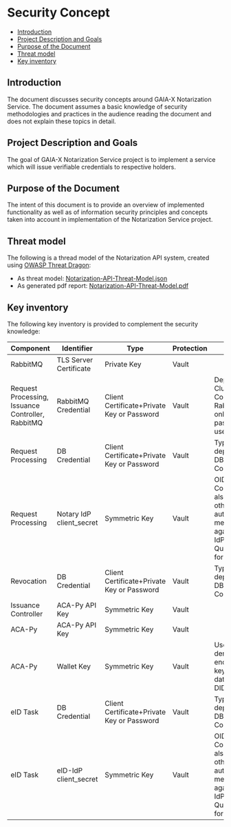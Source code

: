 # Security Concept

<!-- TOC GitLab -->

- [Introduction](#introduction)
- [Project Description and Goals](#project-description-and-goals)
- [Purpose of the Document](#purpose-of-the-document)
- [Threat model](#threat-model)
- [Key inventory](#key-inventory)

<!-- /TOC -->

## Introduction

The document discusses security concepts around GAIA-X Notarization Service.
The document assumes a basic knowledge of security methodologies and practices in the audience reading the document and does not explain these topics in detail.

## Project Description and Goals

The goal of GAIA-X Notarization Service project is to implement a service which will issue verifiable credentials to respective holders.

## Purpose of the Document

The intent of this document is to provide an overview of implemented functionality as well as of information security principles and concepts taken into account in implementation of the Notarization Service project.

## Threat model

The following is a thread model of the Notarization API system, created using [OWASP Threat Dragon](https://www.threatdragon.com):

- As threat model: [Notarization-API-Threat-Model.json](./Notarization-API-Threat-Model.json)
- As generated pdf report: [Notarization-API-Threat-Model.pdf](./Notarization-API-Threat-Model.pdf)

## Key inventory

The following key inventory is provided to complement the security knowledge:

| Component                                         | Identifier               | Type                                       | Protection | Note                                                                                                              |
| ------------------------------------------------- | ------------------------ | ------------------------------------------ | ---------- | ----------------------------------------------------------------------------------------------------------------- |
| RabbitMQ                                          | TLS Server Certificate   | Private Key                                | Vault      |                                                                                                                   |
| Request Processing, Issuance Controller, RabbitMQ | RabbitMQ Credential      | Client Certificate+Private Key or Password | Vault      | Depending on Cluster Configuration. RabbitMQ only if password is used.                                            |
| Request Processing                                | DB Credential            | Client Certificate+Private Key or Password | Vault      | Type depending on DB Configuration                                                                                |
| Request Processing                                | Notary IdP client_secret | Symmetric Key                              | Vault      | OIDC Client Configuration also provides other authentication means against the IdP. See Quarkus docs for details. |
| Revocation                                        | DB Credential            | Client Certificate+Private Key or Password | Vault      | Type depending on DB Configuration                                                                                |
| Issuance Controller                               | ACA-Py API Key           | Symmetric Key                              | Vault      |                                                                                                                   |
| ACA-Py                                            | ACA-Py API Key            | Symmetric Key                              | Vault      |                                                                                                                   |
| ACA-Py                                            | Wallet Key               | Symmetric Key                              | Vault      | Used to derive encryption key for database incl. DID secrets                                                      |
| eID Task                                          | DB Credential            | Client Certificate+Private Key or Password | Vault      | Type depending on DB Configuration                                                                                |
| eID Task                                          | eID-IdP client_secret    | Symmetric Key                              | Vault      | OIDC Client Configuration also provides other authentication means against the IdP. See Quarkus docs for details. |
